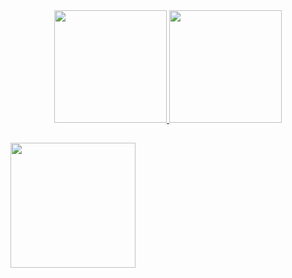 





<div align="center">
  <a href="https://github.com/VictorAnselmo/Victor">
  <img height="180em" src="https://github-readme-stats.vercel.app/api?username=VictorAnselmo&show_icons=true&theme=highcontrast&include_all_commits=true&count_private=true"/>
  <img height="180em" src="https://github-readme-stats.vercel.app/api/top-langs/?username=VictorAnselmo&layout=compact&langs_count=7&theme=highcontrast"/>
</div>

##

<a href="https://www.criarbanner.com.br" title="criar banner" target="_blank"><img src="https://www.criarbanner.com.br/criargifs/a/ee6e0d6ec58264ec80253e8bdda33703.gif" width="200" height="200" border="0" /></a><br />
